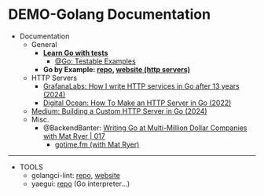 # DEMO-Golang Documentation

<!--
DEMO-Go_HTTP_Server
-->


- Documentation
  - General
    - **[Learn Go with tests](https://quii.gitbook.io/learn-go-with-tests)**
      - [@Go: Testable Examples](https://go.dev/blog/examples)
    - **Go by Example: [repo](https://github.com/mmcgrana/gobyexample), [website (http servers)](https://gobyexample.com/http-servers)**
  - HTTP Servers
    - [GrafanaLabs:  How I write HTTP services in Go after 13 years (2024)](https://grafana.com/blog/2024/02/09/how-i-write-http-services-in-go-after-13-years/)
    - [Digital Ocean: How To Make an HTTP Server in Go (2022)](https://www.digitalocean.com/community/tutorials/how-to-make-an-http-server-in-go)
  - [Medium: Building a Custom HTTP Server in Go (2024)](https://medium.com/@stev3npy/building-a-custom-http-server-in-go-e2cc0da0ba3c)
  - Misc.
    - @BackendBanter: [Writing Go at Multi-Million Dollar Companies with Mat Ryer | 017](https://www.youtube.com/watch?v=N6BcsS5rJNY)
      - [gotime.fm (with Mat Ryer)](https://changelog.com/gotime)


---

- TOOLS
  - golangci-lint: [repo](https://github.com/golangci/golangci-lint), [website](https://golangci-lint.run/)
  - yaegui: [repo](https://github.com/traefik/yaegi) (Go interpreter...)




